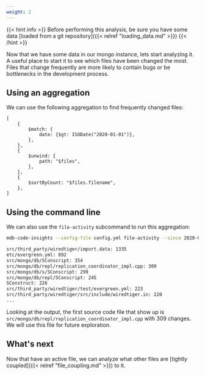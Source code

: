 ```yaml
---
weight: 2
---
```

{{< hint info >}}
Before performing this analysis, be sure you have some data [loaded from a git repository]({{< relref "loading_data.md" >}})
{{< /hint >}}

Now that we have some data in our mongo instance, lets start analyzing it. A useful place to start
it to see which files have been changed the most. Files that change frequently are more likely to
contain bugs or be bottlenecks in the development process.

## Using an aggregation

We can use the following aggregation to find frequently changed files:

```
[
    {
        $match: {
            date: {$gt: ISODate("2020-01-01")},
        },
    },
    {
        $unwind: {
            path: "$files",
        },
    },
    {
        $sortByCount: "$files.filename",
    },
]
```

## Using the command line

We can also use the `file-activity` subcommand to run this aggregation:

```bash
mdb-code-insights --config-file config.yml file-activity --since 2020-01-01
```

```bash
src/third_party/wiredtiger/import.data: 1335
etc/evergreen.yml: 892
src/mongo/db/SConscript: 354
src/mongo/db/repl/replication_coordinator_impl.cpp: 309
src/mongo/db/s/SConscript: 299
src/mongo/db/repl/SConscript: 245
SConstruct: 226
src/third_party/wiredtiger/test/evergreen.yml: 223
src/third_party/wiredtiger/src/include/wiredtiger.in: 220
...
```

Looking at the output, the first source code file that show up is `src/mongo/db/repl/replication_coordinator_impl.cpp`
with 309 changes.  We will use this file for future exploration.

## What's next

Now that have an active file, we can analyze what other files are [tightly coupled]({{< relref "file_coupling.md" >}}) to it.
